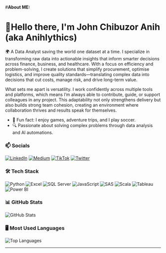 #**About ME:**

# 💫Hello there, I'm John Chibuzor Anih (aka Anihlythics)
🌍 A Data Analyst saving the world one dataset at a time.
I specialize in transforming raw data into actionable insights that inform smarter decisions across finance, business, and healthcare. With a focus on efficiency and problem-solving, I create solutions that simplify procurement, optimise logistics, and improve quality standards—translating complex data into decisions that cut costs, manage risk, and drive long-term value.

What sets me apart is versatility. I work confidently across multiple tools and platforms, which means I’m always able to contribute, guide, or support colleagues in any project. This adaptability not only strengthens delivery but also builds strong team cohesion, creating an environment where collaboration thrives and results speak for themselves.


- 🎤 Fun fact: I enjoy games, adventure trips, and I play soccer.
- 🔍 Passionate about solving complex problems through data analysis and AI automations.

### 📫 Socials
[![LinkedIn](https://img.shields.io/badge/-LinkedIn-blue)](https://linkedin.com/in/www.linkedin.com/in/john-anih-cj001)
[![Medium](https://img.shields.io/badge/-Medium-black)](https://medium.com/@anihlythics)
[![TikTok](https://img.shields.io/badge/-TikTok-red)](https://www.tiktok.com/@anihlytics_bi)
[![Twitter](https://img.shields.io/badge/-Twitter-blue)](https://twitter.com/@Anihlytics)

### 🛠 Tech Stack
![Python](https://img.shields.io/badge/-Python-blue?logo=python)
![Excel](https://img.shields.io/badge/-Microsoft%20Excel-green?logo=microsoft-excel)
![SQL Server](https://img.shields.io/badge/-Microsoft%20SQL%20Server-red?logo=microsoftsqlserver)
![JavaScript](https://img.shields.io/badge/-JavaScript-ash?logo=javascript)
![SAS](https://img.shields.io/badge/-SAS-green?logo=sas)
![Scala](https://img.shields.io/badge/-Scala-red?logo=scala)
![Tableau](https://img.shields.io/badge/-Tableau-orange?logo=tableau)
![Power BI](https://img.shields.io/badge/-Power%20BI-yellow?logo=powerbi)

### 📊 GitHub Stats
![GitHub Stats](https://github-readme-stats.vercel.app/api?username=anihlythics&show_icons=true&theme=tokyonight&hide=issues)



### 🖥 Most Used Languages

![Top Languages](https://github-readme-stats.vercel.app/api/top-langs/?username=anihlythics&layout=compact&cache_seconds=1800&theme=merko)




---

